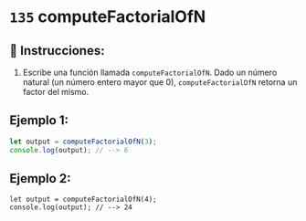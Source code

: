 # `135` computeFactorialOfN

## 📝 Instrucciones:

1. Escribe una función llamada `computeFactorialOfN`. Dado un número natural (un número entero mayor que 0), `computeFactorialOfN` retorna un factor del mismo.

## Ejemplo 1:

```js
let output = computeFactorialOfN(3);
console.log(output); // --> 6
```

## Ejemplo 2:

```
let output = computeFactorialOfN(4);
console.log(output); // --> 24
```
